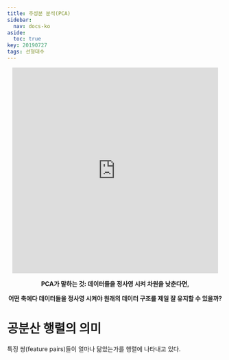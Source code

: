 ```yaml
---
title: 주성분 분석(PCA)
sidebar:
  nav: docs-ko
aside:
  toc: true
key: 20190727
tags: 선형대수
---
```

<style>
@media screen and (max-width:500px){
  iframe {
  width: 70vw;
  height: 70vw;
  background:white;
  }
}

@media screen and (min-width:500px){
  iframe {
  width: 50vw;
  height: 50vw;
  background:white;
  }
}
</style>


<center><iframe src="https://angeloyeo.github.io/p5/2019-07-27-preview_PCA/" frameborder = "0"></iframe>

**PCA가 말하는 것: 데이터들을 정사영 시켜 차원을 낮춘다면,**

**어떤 축에다 데이터들을 정사영 시켜야 원래의 데이터 구조를 제일 잘 유지할 수 있을까?**

</center>


# 공분산 행렬의 의미

특징 쌍(feature pairs)들이 얼마나 닮았는가를 행렬에 나타내고 있다.